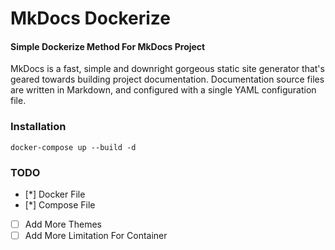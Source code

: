 # MkDocs Dockerize
#### Simple Dockerize Method For MkDocs Project

MkDocs is a fast, simple and downright gorgeous static site generator that's geared towards building project documentation. Documentation source files are written in Markdown, and configured with a single YAML configuration file.

### Installation
```
docker-compose up --build -d 
```

### TODO 

- [*] Docker File
- [*] Compose File
- [ ] Add More Themes 
- [ ] Add More Limitation For Container
